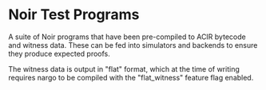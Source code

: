# Noir Test Programs

A suite of Noir programs that have been pre-compiled to ACIR bytecode and witness data. These can be fed into simulators and backends to ensure they produce expected proofs.

The witness data is output in "flat" format, which at the time of writing requires nargo to be compiled with the "flat_witness" feature flag enabled.
